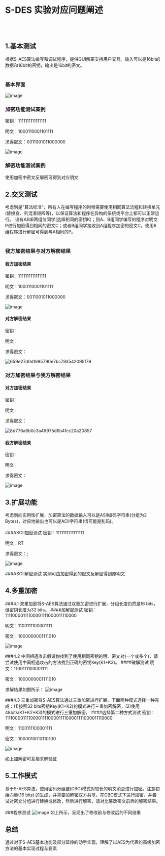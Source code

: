 # S-DES 实验对应问题阐述
<br><br>
## 1.基本测试
  根据S-AES算法编写和调试程序，提供GUI解密支持用户交互。输入可以是16bit的数据和16bit的密钥，输出是16bit的密文。<br><br>
### 基本界面
  ![image](https://github.com/user-attachments/assets/c6120e87-9b95-4f3e-a68f-756ffd401383)
### 加密功能测试案例
  密钥：1111111111111111
  
  明文：1000110001101111
  
  求得密文：0011001011000000
  
  ![image](https://github.com/user-attachments/assets/eb27b18f-f960-41c3-8787-ccbde874822c)
### 解密功能测试案例
  使用加密中密文反解密可得到对应明文



  
## 2.交叉测试
  考虑到是"算法标准"，所有人在编写程序的时候需要使用相同算法流程和转换单元(替换盒、列混淆矩阵等)，以保证算法和程序在异构的系统或平台上都可以正常运行。
  设有A和B两组位同学(选择相同的密钥K)；则A、B组同学编写的程序对明文P进行加密得到相同的密文C；或者B组同学接收到A组程序加密的密文C，使用B组程序进行解密可得到与A相同的P。
  <br><br>
### 我方加密结果与对方解密结果
#### 我方加密结果
  密钥：1111111111111111
  
  明文：1000110001101111
  
  求得密文：0011001011000000

  ![image](https://github.com/user-attachments/assets/0f71e988-cbdb-4add-acfd-ac3a627514fb)

#### 对方解密结果
  密钥：
  
  明文：
  
  求得密文：

  ![659e27d0d1985790e7bc793542095f79](https://github.com/user-attachments/assets/f341f692-6836-425b-8c12-08c0bedb0529)



### 对方加密结果与我方解密结果
#### 对方加密结果
  密钥：
  
  明文：
  
  求得密文：

  ![8d776a6b0c3a49975d6b4fcc20a20857](https://github.com/user-attachments/assets/a0ebedef-4022-4e87-9887-53089400a29d)


#### 我方解密结果

  密钥：
  
  明文：
  
  求得密文：

  ![image](https://github.com/user-attachments/assets/4a1da0f3-8e99-44a5-a5fa-68d8ae50d6eb)


## 3.扩展功能
  考虑到向实用性扩展，加密算法的数据输入可以是ASII编码字符串(分组为2 Bytes)，对应地输出也可以是ACII字符串(很可能是乱码)。
  <br><br>
###ASCII加密测试
  密钥：1111111111111111
  
  明文：RT
  
  求得密文：­;

  ![image](https://github.com/user-attachments/assets/f293db90-b492-4cac-aa81-05e95936869b)


###ASCII解密测试
  实测可由加密得到的密文反解密得到原明文

  
## 4.多重加密
###4.1 双重加密将S-AES算法通过双重加密进行扩展，分组长度仍然是16 bits，但密钥长度为32 bits。
####加解密测试
  密钥：11110000111100001111000011110000

  明文：1100111100001111

  密文：1000000001111010
  
  ![image](https://github.com/user-attachments/assets/52485180-6902-4230-9bf5-40c54cf0996a)

###4.2 中间相遇攻击假设你找到了使用相同密钥的明、密文对(一个或多个)，请尝试使用中间相遇攻击的方法找到正确的密钥Key(K1+K2)。
####破解测试
  明文：1100111100001111

  密文：1000000001111010

  求解结果如图所示：
  ![image](https://github.com/user-attachments/assets/c3bf6677-d20a-4ab5-97e9-a7ee06009c59)

###4.3 三重加密将S-AES算法通过三重加密进行扩展，下面两种模式选择一种完成：(1)按照32 bits密钥Key(K1+K2)的模式进行三重加密解密，(2)使用48bits(K1+K2+K3)的模式进行三重加解密。
####选择第二种方式测试
  密钥：111100001111000011110000111100001111000011110000

  明文：1100111100001111
  
  密文：1000010010110100

  ![image](https://github.com/user-attachments/assets/4d4fdf72-eaa3-48b6-ba06-fd3c9d17f750)


  如上加解密可互相求解验证


## 5.工作模式
  基于S-AES算法，使用密码分组链(CBC)模式对较长的明文消息进行加密。注意初始向量(16 bits) 的生成，并需要加解密双方共享。在CBC模式下进行加密，并尝试对密文分组进行替换或修改，然后进行解密，请对比篡改密文前后的解密结果。
<br><br>
###程序测试
![image](https://github.com/user-attachments/assets/197f64b0-c449-45d7-bc8c-6292af9bca4b)
如上所示，呈现出了修改前与修改后的不同结果



## 总结
  通过对于S-AES基本功能及部分延伸的动手实现，理解了以AES为代表的高级加密方法的基本实现过程与要素
